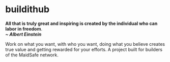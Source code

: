 buildithub
==========

**All that is truly great and inspiring is created by the individual who can labor in freedom**.  
**_~ Albert Einstein_**

Work on what you want, with who you want, doing what you believe creates true value and getting rewarded for your efforts. A project built for builders of the MaidSafe network.
